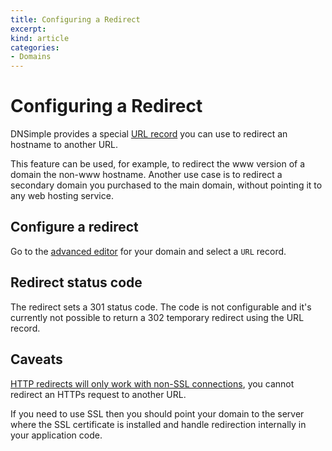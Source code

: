 ```yaml
---
title: Configuring a Redirect
excerpt: 
kind: article
categories:
- Domains
---
```


# Configuring a Redirect

DNSimple provides a special [URL record](/articles/url-record) you can use to redirect an hostname to another URL.

This feature can be used, for example, to redirect the www version of a domain the non-www hostname. Another use case is to redirect a secondary domain you purchased to the main domain, without pointing it to any web hosting service.

## Configure a redirect

Go to the [advanced editor](/articles/advanced-editor) for your domain and select a `URL` record.

## Redirect status code

The redirect sets a 301 status code. The code is not configurable and it's currently not possible to return a 302 temporary redirect using the URL record.

## Caveats

[HTTP redirects will only work with non-SSL connections](/articles/url-redirect-ssl), you cannot redirect an HTTPs request to another URL.

If you need to use SSL then you should point your domain to the server where the SSL certificate is installed and handle redirection internally in your application code.


